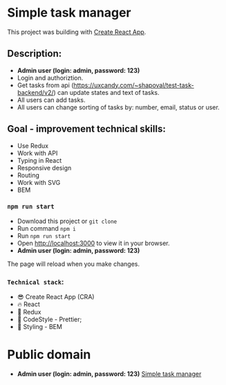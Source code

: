 # Simple task manager

This project was building with [Create React App](https://github.com/facebook/create-react-app).

## Description:

- **Admin user (login: admin, password: 123)**
- Login and authoriztion.
- Get tasks from api (https://uxcandy.com/~shapoval/test-task-backend/v2/) can update states and text of tasks.  
- All users can add tasks.
- All users can change sorting of tasks by: number, email, status or user.

## Goal - improvement technical skills:

- Use Redux
- Work with API
- Typing in React
- Responsive design
- Routing
- Work with SVG
- BEM

### `npm run start`

- Download this project or `git clone`
- Run command `npm i`
- Run `npm run start`
- Open [http://localhost:3000](http://localhost:3000) to view it in your browser.
- **Admin user (login: admin, password: 123)**

The page will reload when you make changes.

### `Technical stack`:

- :sunglasses: Create React App (CRA)
- :fire: React
- :satellite: Redux
- :shoe: CodeStyle - Prettier;
- :dress: Styling - BEM

# Public domain

- **Admin user (login: admin, password: 123)**
[Simple task manager](https://bakay-task-manager.netlify.app/)
